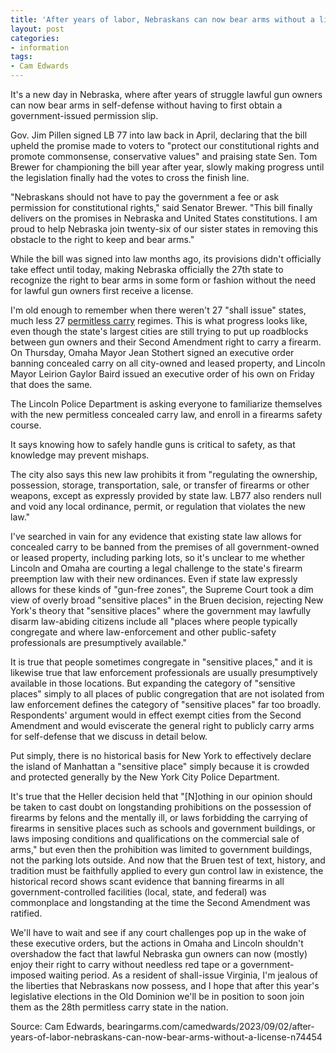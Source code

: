 ```yaml
---
title: 'After years of labor, Nebraskans can now bear arms without a license'
layout: post
categories:
- information
tags:
- Cam Edwards
---
```


It's a new day in Nebraska, where after years of struggle lawful gun owners can now bear arms in self-defense without having to first obtain a government-issued permission slip.

Gov. Jim Pillen signed LB 77 into law back in April, declaring that the bill upheld the promise made to voters to "protect our constitutional rights and promote commonsense, conservative values" and praising state Sen. Tom Brewer for championing the bill year after year, slowly making progress until the legislation finally had the votes to cross the finish line.

"Nebraskans should not have to pay the government a fee or ask permission for constitutional rights," said Senator Brewer. "This bill finally delivers on the promises in Nebraska and United States constitutions. I am proud to help Nebraska join twenty-six of our sister states in removing this obstacle to the right to keep and bear arms."

While the bill was signed into law months ago, its provisions didn't officially take effect until today, making Nebraska officially the 27th state to recognize the right to bear arms in some form or fashion without the need for lawful gun owners first receive a license.

I'm old enough to remember when there weren't 27 "shall issue" states, much less 27 [permitless carry](/permitless-carry-states.html) regimes. This is what progress looks like, even though the state's largest cities are still trying to put up roadblocks between gun owners and their Second Amendment right to carry a firearm. On Thursday, Omaha Mayor Jean Stothert signed an executive order banning concealed carry on all city-owned and leased property, and Lincoln Mayor Leirion Gaylor Baird issued an executive order of his own on Friday that does the same.

The Lincoln Police Department is asking everyone to familiarize themselves with the new permitless concealed carry law, and enroll in a firearms safety course.

It says knowing how to safely handle guns is critical to safety, as that knowledge may prevent mishaps.

The city also says this new law prohibits it from "regulating the ownership, possession, storage, transportation, sale, or transfer of firearms or other weapons, except as expressly provided by state law. LB77 also renders null and void any local ordinance, permit, or regulation that violates the new law."

I've searched in vain for any evidence that existing state law allows for concealed carry to be banned from the premises of all government-owned or leased property, including parking lots, so it's unclear to me whether Lincoln and Omaha are courting a legal challenge to the state's firearm preemption law with their new ordinances. Even if state law expressly allows for these kinds of "gun-free zones", the Supreme Court took a dim view of overly broad "sensitive places" in the Bruen decision, rejecting New York's theory that "sensitive places" where the government may lawfully disarm law-abiding citizens include all "places where people typically congregate and where law-enforcement and other public-safety professionals are presumptively available."

It is true that people sometimes congregate in "sensitive places," and it is likewise true that law enforcement professionals are usually presumptively available in those locations. But expanding the category of "sensitive places" simply to all places of public congregation that are not isolated from law enforcement defines the category of "sensitive places" far too broadly. Respondents' argument would in effect exempt cities from the Second Amendment and would eviscerate the general right to publicly carry arms for self-defense that we discuss in detail below.

Put simply, there is no historical basis for New York to effectively declare the island of Manhattan a "sensitive place" simply because it is crowded and protected generally by the New York City Police Department.

It's true that the Heller decision held that "[N]othing in our opinion should be taken to cast doubt on longstanding prohibitions on the possession of firearms by felons and the mentally ill, or laws forbidding the carrying of firearms in sensitive places such as schools and government buildings, or laws imposing conditions and qualifications on the commercial sale of arms," but even then the prohibition was limited to government buildings, not the parking lots outside. And now that the Bruen test of text, history, and tradition must be faithfully applied to every gun control law in existence, the historical record shows scant evidence that banning firearms in all government-controlled facilities (local, state, and federal) was commonplace and longstanding at the time the Second Amendment was ratified.

We'll have to wait and see if any court challenges pop up in the wake of these executive orders, but the actions in Omaha and Lincoln shouldn't overshadow the fact that lawful Nebraska gun owners can now (mostly) enjoy their right to carry without needless red tape or a government-imposed waiting period. As a resident of shall-issue Virginia, I'm jealous of the liberties that Nebraskans now possess, and I hope that after this year's legislative elections in the Old Dominion we'll be in position to soon join them as the 28th permitless carry state in the nation.

Source: Cam Edwards, bearingarms.com/camedwards/2023/09/02/after-years-of-labor-nebraskans-can-now-bear-arms-without-a-license-n74454
